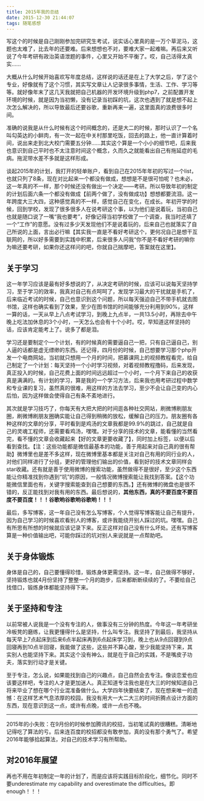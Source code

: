 ```yaml
---
title: 2015年我的总结
date: 2015-12-30 21:44:07
tags: 随笔感想
---
```



写这个的时候是自己刚刚参加完研究生考试，说实话心里真的是一万个草泥马，这题也太难了，比去年的还要难。后来想想也不对，要难大家一起难嘛。再后来又听说了今年考研有政治英语泄题的事件，心里又开始不平衡了。哎，自己活得太真实……

大概从什么时候开始喜欢写年度总结，这样说的话还是在上了大学之后，学了这个专业，好像就有了这个习惯，其实写文章让人记录很多事情，生活、工作、学习等等。就好像年末了这几天我就把自己机器的开发环境升级到php7，之前配置开发环境的时候，就是因为当初懒，没有记录当初踩的坑，这次也遇到了就是想不起上次怎么解决的，所以导致最后还要谷歌，重新再来一遍，这里面真的浪费很多时间。

准确的说我是从什么时候有这个时间概念的，还是大二的时候，那时认识了一个名叫勾英达的小鲜肉，有一次一起在中关村那里吃饭，回去的路上，他一直计算着时间，说出来走到北大校门需要五分钟……其实这个算是一个小小的细节吧，后来我也意识到自己平时也不太注意时间这个概念，久而久之就能看出自己有拖延症的毛病。拖泥带水差不多就是这样形成。

谈起2015年的计划，我打开的轻单账户，看到自己在2015年年初的写过一个list，也就只列了8条，现在对比起来一个都没有做成，想想是不是很可怕呢？也未必，这一年真的不一样，那个时候还没有做出一个决定——考研。所以导致年初的制定的计划后面六条一个都没有做成【前两个做了，没有做成功】想想都要流泪。这一年跨度大三大四，这种感觉真的不一样，感觉自己在变化，在成长。年初开学的时候，回到学校，发现了很多很多人在说考研这个事，以为他们是说着玩，当初自己也就是随口说了一嘴“我也要考”，好像记得当初学校做了一个调查，我当时还填了一个“工作”的意愿。没有过多少天发现他们不是说着玩的，后来自己也就落实了自己所说的上面，言出必行嘛【其实我一直是不看好考研这个，更何况自己是想干互联网的，所以好多需要到实践中积累，后来很多人问我“你不是不看好考研的嘛你为嘛还要考研，如果你还这样问的吧，你就自己揣摩吧，答案就在这里】。

## **关于学习**

这一年学习应该是最有好多想说的了，从决定考研的时候，应该可以说每天坚持学习，至于学习的效率，我真对自己有点呵呵了，发现学习最大的干扰就是手机了，后来临近考试的时候，自己也意识到这个问题，所以每天强迫自己不带手机就去图书馆，这样也确实看到了效果，至少在图书馆的时间能够充分利用到90%，这样一算的话，一天从早上八点考试学习，到晚上九点半，一共13.5小时，再除去中午晚上吃法加休息的3个小时，一天怎么也会有十个小时。哎，早知道这样坚持的话，应该肯定能考上了。说多了都是泪。

学习还是要制定个一个计划，有的时候真的需要逼自己一把，只有自己逼自己，别人逼的话都是虚无缥缈的东西。还记得，四月份的时候，自己想要学习那个php开发一个电商网站，当初就只想用一个月的时间，把慕课网上的视频教程看完，给自己制定了一个计划：每天坚持一个小时学习视频，对着视频教程撸码，后来发现，真正投入的时候，自己花费上面的时间远远超过一个小时，一个月下来自己的收获真是满满的。有计划的学习，算是我的一个学习方法，后来我也用考研过程中数学和专业课的复习，虽然真的很难，用这样的方法去学习，至少不会让自己变的内心后怕，因为这样做会使得自己有条不紊地进行。

其次就是学习技巧了，你每天有大把大把的时间逛各种社交网站，刷微博刷朋友圈，刷微博刷朋友圈确实能让自己得到稍微的放松，缓解自己的压力。朋友圈有各种这样的文章的分享，平时看到是鸡汤的文章我都是99.9%的跳过，自己就是自己的灵魂工程师，还需要看鸡汤，嘿嘿。对于分享的技术的文章，能看懂的当然看完，看不懂的文章会收藏起来【好的文章更要收藏了】，同时加上标签，以便以后看到查找。【注：这些功能都是微信最基本的功能，善于用起来对自己真的很有帮助】微博里也是差不多这样，现在微博里基本都是关注对自己有用的同行业的人，对他们同样进行了分组，更好的管理他们输出的价值，看到好的技术文章同样会star收藏。还有就是善于使用微博的搜索功能，虽然做得不是很好，至少这个东西能让你精准找到你遇到“坑”的原因，一般情况微博搜索能让我找到答案。【这个功能微信里面也有，关键字搜索能查到自己想要的东西。】还有微博的微盘也是很不错的，反正能找到对我有用的东西。最后想说的，**其他东西，真的不要百度不要百度不要百度！！！谷歌哟谷歌哟谷歌哟！！！**

最后，多写博客，这一年自己没有怎么写博客，个人觉得写博客能让自己有提升，因为自己学习的时候喜欢看别人的博客，或许我能绕开别人踩过的坑。嘿嘿。自己有所思有所想的时候就应该记录下来。反正这样对自己没有什么坏处。还有写博客算是一种价值输出吧，可能你踩过的坑对别人来说就是一点帮助吧。

## **关于身体锻炼**

身体是自己的，自己要懂得珍惜，锻炼身体更需坚持。这一年，自己做得不够好，坚持锻炼也就4月份坚持了整整一个月的跑步，后来都断断续续的了。不要给自己找借口，锻炼身体都能坚持得下来。

## **关于坚持和专注**

以前常被人说我是一个没有专注的人，做事没有三分钟的热度。今年这一年考研坐冷板凳的磨练，让我更懂得什么是坚持，什么叫专注。我坚持了到最后，我坚持从每天早上7点起床到后来6点半起床再到6点起床学习到，晚上也从9点回寝到9点回寝再到10点半回寝，我能做了这些，这些并不算心酸，至少我能坚持下来，其实别人也能坚持下来。其实这个没有神么，就是在于自己的实践，不是嘴皮子功夫，落实到行动才是关键。

至于专注，怎么说，如果能找到自己的兴趣点，自己自然会去专注。像谈恋爱也应该要这样吧，专注的人才是更加迷人。真正知道专注我也是在大三的时候知道自己将来毕业了想在哪个行业混准备做什么。大学四年快要结束了，现在想来唯一的遗憾：在这样艺术气息浓厚的校园，我没有用大一大二大三的时间折腾点设计方面的东西，现在意识到这一点，或许有点晚，或许一点也不晚。

* * *

2015年的小失败：在9月份的时候参加腾讯的校招，当初笔试真的很糟糕。清晰地记得吃了算法的亏。后来连百度的校招都没有敢参加，真的没有那个勇气了。希望2016年能够拾起算法，对自己的技术学习有所帮助。

## **对2016年展望**

再也不用在年初制定一年的计划了，而是应该将实践目标阶段化，细节化。同时不要underestimate my capability and overestimate the difficulties。即enough！！！
